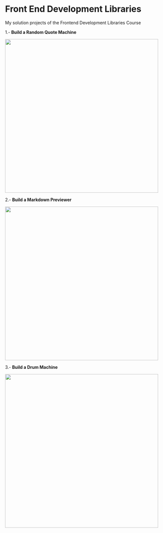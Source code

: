 # Front End Development Libraries
My solution projects of the Frontend Development Libraries Course

1.- **Build a Random Quote Machine**

<a href="https://codepen.io/jmaperez/full/MWmGegz"><img src="https://user-images.githubusercontent.com/87162909/127602677-bc8c955e-4eec-4425-a691-bcfcd5dc3d29.png" width="500"></a>

2.- **Build a Markdown Previewer**

<a href="https://codepen.io/jmaperez/full/eYWKZwL"><img src="https://user-images.githubusercontent.com/87162909/127760060-b327c973-7e8a-4cac-ba88-9ce4adac7994.png" width="500"></a>

3.- **Build a Drum Machine**

<a href="https://codepen.io/jmaperez/full/poPOZYL"><img src="https://user-images.githubusercontent.com/87162909/128470833-53b9cd42-eefc-476b-bd30-e6595b5b148b.png" width="500"></a>
